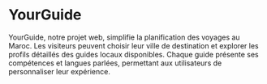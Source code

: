 # YourGuide
YourGuide, notre projet web, simplifie la planification des voyages au Maroc. Les visiteurs peuvent choisir leur ville de destination et explorer les profils détaillés des guides locaux disponibles. Chaque guide présente ses compétences et langues parlées, permettant aux utilisateurs de personnaliser leur expérience.

